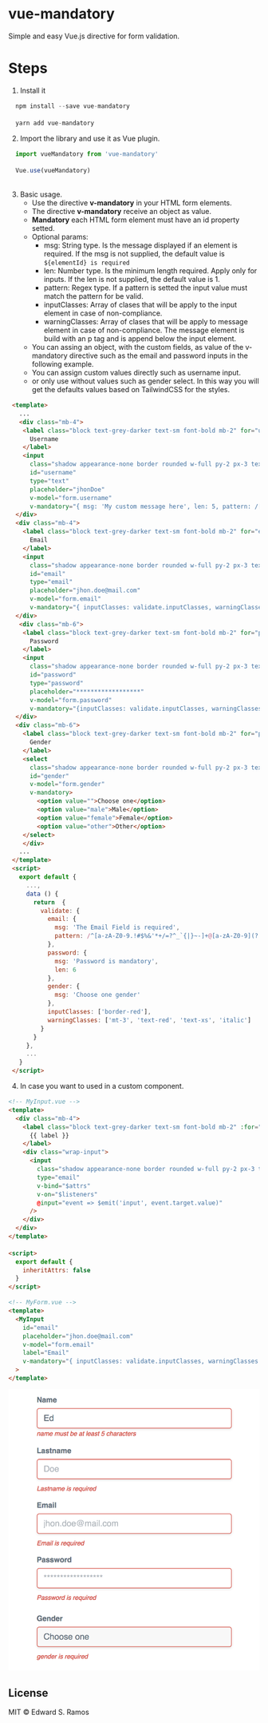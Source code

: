 # vue-mandatory

Simple and easy Vue.js directive for form validation.

# Steps

1. Install it

```javascript
  npm install --save vue-mandatory

  yarn add vue-mandatory
```

2. Import the library and use it as Vue plugin.

```javascript
  import vueMandatory from 'vue-mandatory'

  Vue.use(vueMandatory)
  
```
3. Basic usage.
    * Use the directive **v-mandatory** in your HTML form elements.
    * The directive **v-mandatory** receive an object as value.
    * **Mandatory** each HTML form element must have an id property setted.
    * Optional params:
      * msg: String type. Is the message displayed if an element is required. If the msg is not supplied, the default value is `${elementId} is required`
      * len: Number type. Is the minimum length required. Apply only for inputs. If the len is not supplied, the default value is 1.
      * pattern: Regex type. If a pattern is setted the input value must match the pattern for be valid.
      * inputClasses: Array of clases that will be apply to the input element in case of non-compliance.
      * warningClasses: Array of clases that will be apply to message element in case of non-compliance. The message element is build with an p tag and is append below the input element.
    * You can assing an object, with the custom fields, as value of the v-mandatory directive such as the email and password inputs in the following example.
    * You can assign custom values directly such as username input.
    * or only use without values such as gender select. In this way you will get the defaults values based on TailwindCSS for the styles.
```html
 <template>
   ...
   <div class="mb-4">
    <label class="block text-grey-darker text-sm font-bold mb-2" for="username">
      Username
    </label>
    <input
      class="shadow appearance-none border rounded w-full py-2 px-3 text-grey-darker leading-tight focus:outline-none focus:shadow-outline"
      id="username"
      type="text"
      placeholder="jhonDoe"
      v-model="form.username"
      v-mandatory="{ msg: 'My custom message here', len: 5, pattern: /[a-zA-Z]{5, 10}/i inputClasses: ['error'], warningClasses: ['background-red', 'text-bold'] }"/>
  </div>
  <div class="mb-4">
    <label class="block text-grey-darker text-sm font-bold mb-2" for="email">
      Email
    </label>
    <input
      class="shadow appearance-none border rounded w-full py-2 px-3 text-grey-darker leading-tight focus:outline-none focus:shadow-outline"
      id="email"
      type="email"
      placeholder="jhon.doe@mail.com"
      v-model="form.email"
      v-mandatory="{ inputClasses: validate.inputClasses, warningClasses: validate.warningClasses, ...validate.email }" />
  </div>
   <div class="mb-6">
    <label class="block text-grey-darker text-sm font-bold mb-2" for="password">
      Password
    </label>
    <input
      class="shadow appearance-none border rounded w-full py-2 px-3 text-grey-darker leading-tight focus:outline-none focus:shadow-outline"
      id="password"
      type="password"
      placeholder="******************"
      v-model="form.password"
      v-mandatory="{inputClasses: validate.inputClasses, warningClasses: validate.warningClasses, ...validate.password}" />
  </div>
  <div class="mb-6">
    <label class="block text-grey-darker text-sm font-bold mb-2" for="password">
      Gender
    </label>
    <select
      class="shadow appearance-none border rounded w-full py-2 px-3 text-grey-darker leading-tight focus:outline-none focus:shadow-outline"
      id="gender"
      v-model="form.gender"
      v-mandatory>
        <option value="">Choose one</option>
        <option value="male">Male</option>
        <option value="female">Female</option>
        <option value="other">Other</option>
    </select>
    </div>
   ...
 </template>
 <script>
   export default {
     ...,
     data () {
       return  {
         validate: {
           email: {
             msg: 'The Email Field is required',
             pattern: /^[a-zA-Z0-9.!#$%&'*+/=?^_`{|}~-]+@[a-zA-Z0-9](?:[a-zA-Z0-9-]{0,61}[a-zA-Z0-9])?(?:\.[a-zA-Z0-9](?:[a-zA-Z0-9-]{0,61}[a-zA-Z0-9])?)*$/i
           },
           password: {
             msg: 'Password is mandatory',
             len: 6
           },
           gender: {
             msg: 'Choose one gender'
           },
           inputClasses: ['border-red'],
           warningClasses: ['mt-3', 'text-red', 'text-xs', 'italic']
         }
       }
     },
     ...
   }
 </script>
```

4. In case you want to used in a custom component.

```html
<!-- MyInput.vue -->
<template>
  <div class="mb-4">
    <label class="block text-grey-darker text-sm font-bold mb-2" :for="id">
      {{ label }}
    </label>
    <div class="wrap-input">
      <input
        class="shadow appearance-none border rounded w-full py-2 px-3 text-grey-darker leading-tight focus:outline-none focus:shadow-outline"
        type="email"
        v-bind="$attrs"
        v-on="$listeners"
        @input="event => $emit('input', event.target.value)"
      />
    </div>
  </div>
</template>

<script>
  export default {
    inheritAttrs: false
  }
</script>
```

```html
<!-- MyForm.vue -->
<template>
  <MyInput
    id="email"
    placeholder="jhon.doe@mail.com"
    v-model="form.email"
    label="Email"
    v-mandatory="{ inputClasses: validate.inputClasses, warningClasses: validate.warningClasses, ...validate.email }"
  >
</template>
```

![](form.png)

## License

MIT © Edward S. Ramos

